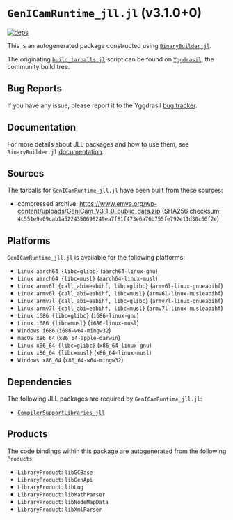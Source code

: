 # `GenICamRuntime_jll.jl` (v3.1.0+0)

[![deps](https://juliahub.com/docs/GenICamRuntime_jll/deps.svg)](https://juliahub.com/ui/Packages/GenICamRuntime_jll/3ONFK?page=2)

This is an autogenerated package constructed using [`BinaryBuilder.jl`](https://github.com/JuliaPackaging/BinaryBuilder.jl).

The originating [`build_tarballs.jl`](https://github.com/JuliaPackaging/Yggdrasil/blob/1581d86993e1d10f2d264b590628ab431f6e4b72/G/GenICamRuntime/build_tarballs.jl) script can be found on [`Yggdrasil`](https://github.com/JuliaPackaging/Yggdrasil/), the community build tree.

## Bug Reports

If you have any issue, please report it to the Yggdrasil [bug tracker](https://github.com/JuliaPackaging/Yggdrasil/issues).

## Documentation

For more details about JLL packages and how to use them, see `BinaryBuilder.jl` [documentation](https://docs.binarybuilder.org/stable/jll/).

## Sources

The tarballs for `GenICamRuntime_jll.jl` have been built from these sources:

* compressed archive: https://www.emva.org/wp-content/uploads/GenICam_V3_1_0_public_data.zip (SHA256 checksum: `4c551e9a09cab1a5224350698249ea7f81f473e6a76b755fe792e11d30c66f2e`)

## Platforms

`GenICamRuntime_jll.jl` is available for the following platforms:

* `Linux aarch64 {libc=glibc}` (`aarch64-linux-gnu`)
* `Linux aarch64 {libc=musl}` (`aarch64-linux-musl`)
* `Linux armv6l {call_abi=eabihf, libc=glibc}` (`armv6l-linux-gnueabihf`)
* `Linux armv6l {call_abi=eabihf, libc=musl}` (`armv6l-linux-musleabihf`)
* `Linux armv7l {call_abi=eabihf, libc=glibc}` (`armv7l-linux-gnueabihf`)
* `Linux armv7l {call_abi=eabihf, libc=musl}` (`armv7l-linux-musleabihf`)
* `Linux i686 {libc=glibc}` (`i686-linux-gnu`)
* `Linux i686 {libc=musl}` (`i686-linux-musl`)
* `Windows i686` (`i686-w64-mingw32`)
* `macOS x86_64` (`x86_64-apple-darwin`)
* `Linux x86_64 {libc=glibc}` (`x86_64-linux-gnu`)
* `Linux x86_64 {libc=musl}` (`x86_64-linux-musl`)
* `Windows x86_64` (`x86_64-w64-mingw32`)

## Dependencies

The following JLL packages are required by `GenICamRuntime_jll.jl`:

* [`CompilerSupportLibraries_jll`](https://github.com/JuliaBinaryWrappers/CompilerSupportLibraries_jll.jl)

## Products

The code bindings within this package are autogenerated from the following `Products`:

* `LibraryProduct`: `libGCBase`
* `LibraryProduct`: `libGenApi`
* `LibraryProduct`: `libLog`
* `LibraryProduct`: `libMathParser`
* `LibraryProduct`: `libNodeMapData`
* `LibraryProduct`: `libXmlParser`
